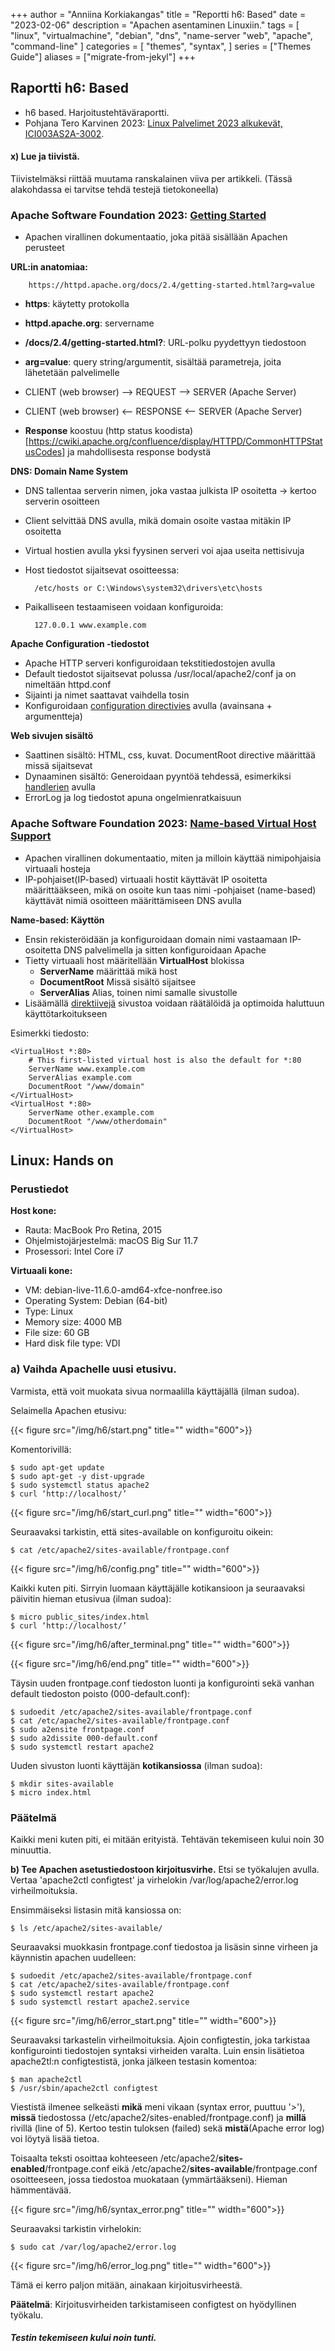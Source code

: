 +++
author = "Anniina Korkiakangas"
title = "Reportti h6: Based"
date = "2023-02-06"
description = "Apachen asentaminen Linuxiin."
tags = [
    "linux",
    "virtualmachine",
    "debian",
    "dns",
    "name-server
    "web",
    "apache",
    "command-line"
]
categories = [
    "themes",
    "syntax",
]
series = ["Themes Guide"]
aliases = ["migrate-from-jekyl"]
+++

## **Raportti h6: Based**
- h6 based. Harjoitustehtäväraportti.
- Pohjana Tero Karvinen 2023: [Linux Palvelimet 2023 alkukevät, ICI003AS2A-3002](https://terokarvinen.com/2023/linux-palvelimet-2023-alkukevat/).

#### **x) Lue ja tiivistä.** 
Tiivistelmäksi riittää muutama ranskalainen viiva per artikkeli. (Tässä alakohdassa ei tarvitse tehdä testejä tietokoneella)
 
### **Apache Software Foundation 2023: [Getting Started](https://httpd.apache.org/docs/2.4/getting-started.html)**

- Apachen virallinen dokumentaatio, joka pitää sisällään Apachen perusteet

**URL:in anatomiaa:**

        https://httpd.apache.org/docs/2.4/getting-started.html?arg=value

- **https**: käytetty protokolla
- **httpd.apache.org**: servername
- **/docs/2.4/getting-started.html?**: URL-polku pyydettyyn tiedostoon
- **arg=value**: query string/argumentit, sisältää parametreja, joita lähetetään palvelimelle

- CLIENT (web browser) --> REQUEST --> SERVER (Apache Server)
- CLIENT (web browser) <-- RESPONSE <-- SERVER (Apache Server)
 
 - **Response** koostuu (http status koodista)[https://cwiki.apache.org/confluence/display/HTTPD/CommonHTTPStatusCodes] ja mahdollisesta response bodystä
 
**DNS: Domain Name System**
- DNS tallentaa serverin nimen, joka vastaa julkista IP osoitetta -> kertoo serverin osoitteen
- Client selvittää DNS avulla, mikä domain osoite vastaa mitäkin IP osoitetta
- Virtual hostien avulla yksi fyysinen serveri voi ajaa useita nettisivuja
- Host tiedostot sijaitsevat osoitteessa: 
    
        /etc/hosts or C:\Windows\system32\drivers\etc\hosts

- Paikalliseen testaamiseen voidaan konfiguroida:
    
        127.0.0.1 www.example.com

**Apache Configuration -tiedostot**

- Apache HTTP serveri konfiguroidaan tekstitiedostojen avulla
- Default tiedostot sijaitsevat polussa /usr/local/apache2/conf ja on nimeltään httpd.conf 
- Sijainti ja nimet saattavat vaihdella tosin
- Konfiguroidaan [configuration directivies](https://httpd.apache.org/docs/2.4/mod/quickreference.html) avulla (avainsana + argumentteja)

**Web sivujen sisältö**

- Saattinen sisältö: HTML, css, kuvat. DocumentRoot directive määrittää missä sijaitsevat
- Dynaaminen sisältö: Generoidaan pyyntöä tehdessä, esimerkiksi [handlerien](https://httpd.apache.org/docs/2.4/handler.html) avulla 
- ErrorLog ja log tiedostot apuna ongelmienratkaisuun

### **Apache Software Foundation 2023: [Name-based Virtual Host Support](https://httpd.apache.org/docs/current/vhosts/name-based.html)**

- Apachen virallinen dokumentaatio, miten ja milloin käyttää nimipohjaisia virtuaali hosteja
- IP-pohjaiset(IP-based) virtuaali hostit käyttävät IP osoitetta määrittääkseen, mikä on osoite kun taas nimi -pohjaiset (name-based) käyttävät nimiä osoitteen määrittämiseen DNS avulla 

**Name-based: Käyttön**

-  Ensin rekisteröidään ja konfiguroidaan domain nimi vastaamaan IP-osoitetta DNS palvelimella ja sitten konfiguroidaan Apache
- Tietty virtuaali host määritellään **VirtualHost** blokissa
    - **ServerName** määrittää mikä host 
    - **DocumentRoot** Missä sisältö sijaitsee
    - **ServerAlias** Alias, toinen nimi samalle sivustolle
- Lisäämällä [direktiivejä](https://httpd.apache.org/docs/2.4/mod/quickreference.html)  sivustoa voidaan räätälöidä ja optimoida haluttuun käyttötarkoitukseen

Esimerkki tiedosto: 

    <VirtualHost *:80>
        # This first-listed virtual host is also the default for *:80
        ServerName www.example.com
        ServerAlias example.com 
        DocumentRoot "/www/domain"
    </VirtualHost>
    <VirtualHost *:80>
        ServerName other.example.com
        DocumentRoot "/www/otherdomain"
    </VirtualHost>

## **Linux: Hands on**
### **Perustiedot** 

**Host kone:**
- Rauta: MacBook Pro Retina, 2015
- Ohjelmistojärjestelmä: macOS Big Sur 11.7
- Prosessori: Intel Core i7

**Virtuaali kone:**
- VM: debian-live-11.6.0-amd64-xfce-nonfree.iso
- Operating System: Debian (64-bit)
- Type: Linux
- Memory size: 4000 MB
- File size: 60 GB
- Hard disk file type: VDI

### **a) Vaihda Apachelle uusi etusivu.** 
Varmista, että voit muokata sivua normaalilla käyttäjällä (ilman sudoa).

Selaimella Apachen etusivu: 

{{< figure src="/img/h6/start.png" title="" width="600">}}

Komentorivillä:

    $ sudo apt-get update   
    $ sudo apt-get -y dist-upgrade
    $ sudo systemctl status apache2
    $ curl ‘http://localhost/’

{{< figure src="/img/h6/start_curl.png" title="" width="600">}}

Seuraavaksi tarkistin, että sites-available on konfiguroitu oikein:

    $ cat /etc/apache2/sites-available/frontpage.conf

{{< figure src="/img/h6/config.png" title="" width="600">}}

Kaikki kuten piti. Sirryin luomaan käyttäjälle kotikansioon ja seuraavaksi päivitin hieman etusivua (ilman sudoa):

    $ micro public_sites/index.html
    $ curl ‘http://localhost/’

{{< figure src="/img/h6/after_terminal.png" title="" width="600">}}
 
{{< figure src="/img/h6/end.png" title="" width="600">}}

Täysin uuden frontpage.conf tiedoston luonti ja konfigurointi sekä vanhan default tiedoston poisto (000-default.conf):

    $ sudoedit /etc/apache2/sites-available/frontpage.conf
    $ cat /etc/apache2/sites-available/frontpage.conf
    $ sudo a2ensite frontpage.conf
    $ sudo a2dissite 000-default.conf 
    $ sudo systemctl restart apache2

Uuden sivuston luonti käyttäjän **kotikansiossa** (ilman sudoa):

    $ mkdir sites-available
    $ micro index.html


### **Päätelmä**
Kaikki meni kuten piti, ei mitään erityistä. Tehtävän tekemiseen kului noin 30 minuuttia.


**b) Tee Apachen asetustiedostoon kirjoitusvirhe.** Etsi se työkalujen avulla. Vertaa 'apache2ctl configtest' ja virhelokin /var/log/apache2/error.log virheilmoituksia.

Ensimmäiseksi listasin mitä kansiossa on: 

    $ ls /etc/apache2/sites-available/

Seuraavaksi muokkasin frontpage.conf tiedostoa ja lisäsin sinne virheen ja käynnistin apachen uudelleen: 

    $ sudoedit /etc/apache2/sites-available/frontpage.conf
    $ cat /etc/apache2/sites-available/frontpage.conf
    $ sudo systemctl restart apache2
    $ sudo systemctl restart apache2.service

{{< figure src="/img/h6/error_start.png" title="" width="600">}}

Seuraavaksi tarkastelin virheilmoituksia. Ajoin configtestin, joka tarkistaa konfigurointi tiedostojen syntaksi virheiden varalta. Luin ensin lisätietoa apache2tl:n configtestistä, jonka jälkeen testasin komentoa:

    $ man apache2ctl
    $ /usr/sbin/apache2ctl configtest

Viestistä ilmenee selkeästi **mikä** meni vikaan (syntax error, puuttuu '>'), **missä** tiedostossa (/etc/apache2/sites-enabled/frontpage.conf) ja **millä** rivillä (line of 5). Kertoo testin tuloksen (failed) sekä **mistä**(Apache error log) voi löytyä lisää tietoa.

Toisaalta  teksti osoittaa kohteeseen /etc/apache2/**sites-enabled**/frontpage.conf eikä /etc/apache2/**sites-available**/frontpage.conf osoitteeseen, jossa tiedostoa muokataan (ymmärtääkseni). Hieman hämmentävää. 

{{< figure src="/img/h6/syntax_error.png" title="" width="600">}}

Seuraavaksi tarkistin virhelokin:

    $ sudo cat /var/log/apache2/error.log

{{< figure src="/img/h6/error_log.png" title="" width="600">}}

Tämä ei kerro paljon mitään, ainakaan kirjoitusvirheestä. 

**Päätelmä**: Kirjoitusvirheiden tarkistamiseen configtest on hyödyllinen työkalu. 

##### Testin tekemiseen kului noin tunti. 